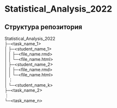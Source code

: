 # Statistical_Analysis_2022

## Структура репозитория

Statistical_Analysis_2022  
├─<task_name_1>  
│ ├─<student_name_1>  
│ │ ├─<file_name.rmd>  
│ │ └─<file_name.html>  
│ ├─<student_name_2>  
│ │ ├─<file_name.rmd>  
│ │ └─<file_name.html>  
│ ⋮  
│ └─<student_name_k>  
├─<task_name_2>  
⋮  
└─<task_name_n>  
